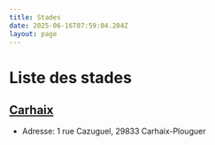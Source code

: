 ```yaml
---
title: Stades
date: 2025-06-16T07:59:04.204Z
layout: page
---
```


# Liste des stades


## [Carhaix](/stades/Carhaix/)
- Adresse: 1 rue Cazuguel, 29833 Carhaix-Plouguer


